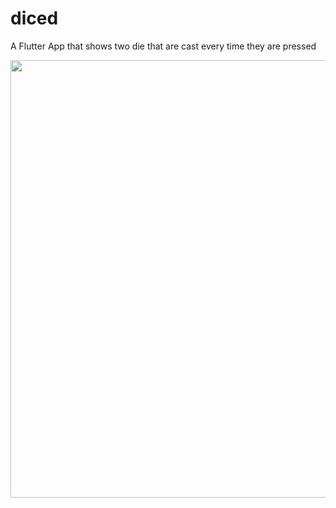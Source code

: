 # diced
A Flutter App that shows two die that are cast every time they are pressed

<img height="700" src="https://github.com/OdongoWaga/Diced/blob/master/images/1.gif" />
